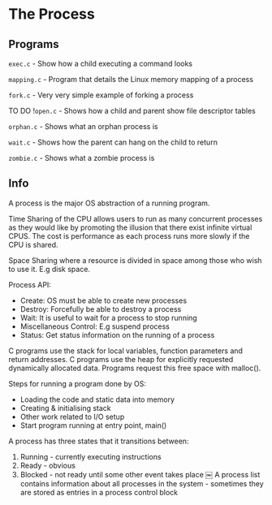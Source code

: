# The Process

## Programs

`exec.c` - Show how a child executing a command looks

`mapping.c` - Program that details the Linux memory mapping of a process

`fork.c` - Very very simple example of forking a process

TO DO !`open.c` - Shows how a child and parent show file descriptor tables

`orphan.c` - Shows what an orphan process is

`wait.c` - Shows how the parent can hang on the child to return

`zombie.c` - Shows what a zombie process is 

## Info

A process is the major OS abstraction of a running program. 

Time Sharing of the CPU allows users to run as many concurrent processes as they would like by promoting the illusion that there exist infinite virtual CPUS. The cost is performance as each process runs more slowly if the CPU is shared.

Space Sharing where a resource is divided in space among those who wish to use it. E.g disk space.

Process API:
- Create: OS must be able to create new processes
- Destroy: Forcefully be able to destroy a process 
- Wait: It is useful to wait for a process to stop running
- Miscellaneous Control: E.g suspend process
- Status: Get status information on the running of a process

C programs use the stack for local variables, function parameters and return addresses.
C programs use the heap for explicitly requested dynamically allocated data. Programs request this free space with malloc().

Steps for running a program done by OS:
- Loading the code and static data into memory
- Creating & initialising stack
- Other work related to I/O setup
- Start program running at entry point, main()

A process has three states that it transitions between:
1. Running - currently executing instructions
2. Ready - obvious
3. Blocked - not ready until some other event takes place
￼
A process list contains information about all processes in the system - sometimes they are stored as entries in a process control block
